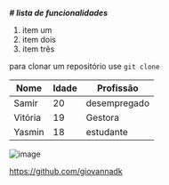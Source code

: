 **_# lista de funcionalidades_**

1. item um
2. item dois
3. item três

para clonar um repositório use `git clone` 


| Nome | Idade | Profissão|
|------|-------|----------|
| Samir | 20 | desempregado|
| Vitória | 19 | Gestora |
| Yasmin | 18 | estudante |

![image](https://github.com/user-attachments/assets/f8a83889-78a9-4562-a419-09d32c9e4de2)

https://github.com/giovannadk
